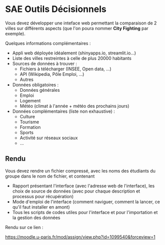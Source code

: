 # SAE Outils Décisionnels

Vous devez développer une inteface web permettant la comparaison de 2 villes sur différents aspects (que l'on poura nommer **City Fighting** par exemple).

Quelques informations complémentaires :

- Appli web déployée idéalement (shinyapps.io, streamlit.io...)
- Liste des villes restreintes à celle de plus 20000 habitants
- Sources de données à trouver :
    - Fichiers à télécharger (INSEE, Open data, ...)
    - API (Wikipedia, Pôle Emploi, ...)
    - Autres
- Données obligatoires :
    - Données générales
    - Emploi
    - Logement
    - Météo (climat à l'année + météo des prochains jours)
- Données complémentaires (liste non exhaustive) :
    - Culture
    - Tourisme
    - Formation
    - Sports
    - Activité sur réseaux sociaux
    - ...

## Rendu

Vous devez rendre un fichier compressé, avec les noms des étudiants du groupe dans le nom de fichier, et contenant

- Rapport présentant l'interface (avec l'adresse web de l'interface), les choix de source de données (avec pour chaque description et processus pour récupération)
- Mode d'emploi de l'interface (comment naviguer, comment la lancer, ce qu'il faut installer en amont)
- Tous les scripts de codes utiles pour l'interface et pour l'importation et la gestion des données

Rendu sur ce lien :

<https://moodle.u-paris.fr/mod/assign/view.php?id=1099540&forceview=1>

<!--
Idée de sujet :
- A partir d'un nom de groupe, trouver les concerts des groupes "associés" à proximité prochainenment
    -> LYLO, ticketmaster, helloasso ?, Deezer, Spotify
- City fighting : à partir de 2 noms de ville, on ressort des stats sur l'emploi, la culture, les logements, la criminalité
    -> Wikipedia, Pôle Emploi, Culture (à retrouver), SeLoger, Bien'Ici, INSEE, climat, tourisme, formation, sports, activité sur les réseau
        - https://pole-emploi.io/data/api/offres-emploi
        - ??
        - nb écoles, collèges, lycées, universités, crèches... -> comment trouver
6 séances de cours
- Séance 1 : présentation (nécessite 2 demi-journées de travail perso ensuite)
- Séance 2 : ??
- Séance 3 & 4 : ??
- Séance 5 : ?
- Séance 6 : soutenance à prévoir le 12 avril
30h de séances de projet
-->